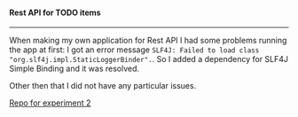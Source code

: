 #### Rest API for TODO items   
___   

When making my own application for Rest API I had some problems running the app at first: I got an error message ` SLF4J: Failed to load class "org.slf4j.impl.StaticLoggerBinder". `. So I added a dependency for SLF4J Simple Binding and it was resolved. 


Other then that I did not have any particular issues. 

[Repo for experiment 2](https://github.com/JennStro/Rest-API-for-TODO-items)    
